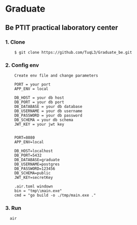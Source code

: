 # Graduate
## Be PTIT practical laboratory center
### 1. Clone
```
    $ git clone https://github.com/TuqL3/Graduate_be.git
```
### 2. Config env
```
    Create env file and change parameters
    
    PORT = your port
    APP_ENV = local

    DB_HOST = your db host
    DB_PORT = your db port
    DB_DATABASE = your db database
    DB_USERNAME = your db username
    DB_PASSWORD = your db password
    DB_SCHEMA = your db schema
    JWT_KEY = your jwt key


    PORT=8080
    APP_ENV=local
    
    DB_HOST=localhost
    DB_PORT=5432
    DB_DATABASE=graduate
    DB_USERNAME=postgres
    DB_PASSWORD=123456
    DB_SCHEMA=public
    JWT_KEY=secretKey

    .air.toml windown
    bin = "tmp\\main.exe"
    cmd = "go build -o ./tmp/main.exe ."
```
### 3. Run
```shell
  air
```
